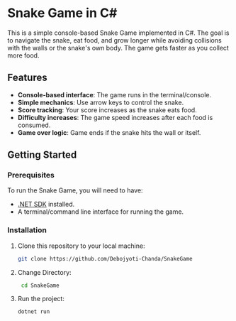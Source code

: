# Snake Game in C#

This is a simple console-based Snake Game implemented in C#. The goal is to navigate the snake, eat food, and grow longer while avoiding collisions with the walls or the snake's own body. The game gets faster as you collect more food.

## Features

- **Console-based interface**: The game runs in the terminal/console.
- **Simple mechanics**: Use arrow keys to control the snake.
- **Score tracking**: Your score increases as the snake eats food.
- **Difficulty increases**: The game speed increases after each food is consumed.
- **Game over logic**: Game ends if the snake hits the wall or itself.

## Getting Started

### Prerequisites

To run the Snake Game, you will need to have:

- [.NET SDK](https://dotnet.microsoft.com/download) installed.
- A terminal/command line interface for running the game.

### Installation

1. Clone this repository to your local machine:

   ```bash
   git clone https://github.com/Debojyoti-Chanda/SnakeGame
   ```
2. Change Directory:
   ```bash
    cd SnakeGame
    ```
3. Run the project:
    ```bash
    dotnet run
   ```